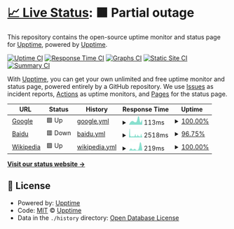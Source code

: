 # [📈 Live Status](https://demo.upptime.js.org): <!--live status--> **🟧 Partial outage**

This repository contains the open-source uptime monitor and status page for [Upptime](https://upptime.js.org), powered by [Upptime](https://github.com/upptime/upptime).

[![Uptime CI](https://github.com/OneZe1023/monitor/workflows/Uptime%20CI/badge.svg)](https://github.com/OneZe1023/monitor/actions?query=workflow%3A%22Uptime+CI%22)
[![Response Time CI](https://github.com/OneZe1023/monitor/workflows/Response%20Time%20CI/badge.svg)](https://github.com/OneZe1023/monitor/actions?query=workflow%3A%22Response+Time+CI%22)
[![Graphs CI](https://github.com/OneZe1023/monitor/workflows/Graphs%20CI/badge.svg)](https://github.com/OneZe1023/monitor/actions?query=workflow%3A%22Graphs+CI%22)
[![Static Site CI](https://github.com/OneZe1023/monitor/workflows/Static%20Site%20CI/badge.svg)](https://github.com/OneZe1023/monitor/actions?query=workflow%3A%22Static+Site+CI%22)
[![Summary CI](https://github.com/OneZe1023/monitor/workflows/Summary%20CI/badge.svg)](https://github.com/OneZe1023/monitor/actions?query=workflow%3A%22Summary+CI%22)

With [Upptime](https://upptime.js.org), you can get your own unlimited and free uptime monitor and status page, powered entirely by a GitHub repository. We use [Issues](https://github.com/upptime/upptime/issues) as incident reports, [Actions](https://github.com/OneZe1023/monitor/actions) as uptime monitors, and [Pages](https://demo.upptime.js.org) for the status page.

<!--start: status pages-->
<!-- This summary is generated by Upptime (https://github.com/upptime/upptime) -->
<!-- Do not edit this manually, your changes will be overwritten -->
<!-- prettier-ignore -->
| URL | Status | History | Response Time | Uptime |
| --- | ------ | ------- | ------------- | ------ |
| <img alt="" src="https://www.google.com/favicon.ico" height="13"> [Google](https://www.google.com) | 🟩 Up | [google.yml](https://github.com/OneZe1023/monitor/commits/HEAD/history/google.yml) | <details><summary><img alt="Response time graph" src="./graphs/google/response-time-week.png" height="20"> 113ms</summary><br><a href="https://demo.upptime.js.org/history/google"><img alt="Response time 109" src="https://img.shields.io/endpoint?url=https%3A%2F%2Fraw.githubusercontent.com%2FOneZe1023%2Fmonitor%2FHEAD%2Fapi%2Fgoogle%2Fresponse-time.json"></a><br><a href="https://demo.upptime.js.org/history/google"><img alt="24-hour response time 146" src="https://img.shields.io/endpoint?url=https%3A%2F%2Fraw.githubusercontent.com%2FOneZe1023%2Fmonitor%2FHEAD%2Fapi%2Fgoogle%2Fresponse-time-day.json"></a><br><a href="https://demo.upptime.js.org/history/google"><img alt="7-day response time 113" src="https://img.shields.io/endpoint?url=https%3A%2F%2Fraw.githubusercontent.com%2FOneZe1023%2Fmonitor%2FHEAD%2Fapi%2Fgoogle%2Fresponse-time-week.json"></a><br><a href="https://demo.upptime.js.org/history/google"><img alt="30-day response time 110" src="https://img.shields.io/endpoint?url=https%3A%2F%2Fraw.githubusercontent.com%2FOneZe1023%2Fmonitor%2FHEAD%2Fapi%2Fgoogle%2Fresponse-time-month.json"></a><br><a href="https://demo.upptime.js.org/history/google"><img alt="1-year response time 109" src="https://img.shields.io/endpoint?url=https%3A%2F%2Fraw.githubusercontent.com%2FOneZe1023%2Fmonitor%2FHEAD%2Fapi%2Fgoogle%2Fresponse-time-year.json"></a></details> | <details><summary><a href="https://demo.upptime.js.org/history/google">100.00%</a></summary><a href="https://demo.upptime.js.org/history/google"><img alt="All-time uptime 100.00%" src="https://img.shields.io/endpoint?url=https%3A%2F%2Fraw.githubusercontent.com%2FOneZe1023%2Fmonitor%2FHEAD%2Fapi%2Fgoogle%2Fuptime.json"></a><br><a href="https://demo.upptime.js.org/history/google"><img alt="24-hour uptime 100.00%" src="https://img.shields.io/endpoint?url=https%3A%2F%2Fraw.githubusercontent.com%2FOneZe1023%2Fmonitor%2FHEAD%2Fapi%2Fgoogle%2Fuptime-day.json"></a><br><a href="https://demo.upptime.js.org/history/google"><img alt="7-day uptime 100.00%" src="https://img.shields.io/endpoint?url=https%3A%2F%2Fraw.githubusercontent.com%2FOneZe1023%2Fmonitor%2FHEAD%2Fapi%2Fgoogle%2Fuptime-week.json"></a><br><a href="https://demo.upptime.js.org/history/google"><img alt="30-day uptime 100.00%" src="https://img.shields.io/endpoint?url=https%3A%2F%2Fraw.githubusercontent.com%2FOneZe1023%2Fmonitor%2FHEAD%2Fapi%2Fgoogle%2Fuptime-month.json"></a><br><a href="https://demo.upptime.js.org/history/google"><img alt="1-year uptime 100.00%" src="https://img.shields.io/endpoint?url=https%3A%2F%2Fraw.githubusercontent.com%2FOneZe1023%2Fmonitor%2FHEAD%2Fapi%2Fgoogle%2Fuptime-year.json"></a></details>
| <img alt="" src="https://icons.duckduckgo.com/ip3/www.baidu.com.ico" height="13"> [Baidu](https://www.baidu.com) | 🟥 Down | [baidu.yml](https://github.com/OneZe1023/monitor/commits/HEAD/history/baidu.yml) | <details><summary><img alt="Response time graph" src="./graphs/baidu/response-time-week.png" height="20"> 2518ms</summary><br><a href="https://demo.upptime.js.org/history/baidu"><img alt="Response time 2663" src="https://img.shields.io/endpoint?url=https%3A%2F%2Fraw.githubusercontent.com%2FOneZe1023%2Fmonitor%2FHEAD%2Fapi%2Fbaidu%2Fresponse-time.json"></a><br><a href="https://demo.upptime.js.org/history/baidu"><img alt="24-hour response time 1766" src="https://img.shields.io/endpoint?url=https%3A%2F%2Fraw.githubusercontent.com%2FOneZe1023%2Fmonitor%2FHEAD%2Fapi%2Fbaidu%2Fresponse-time-day.json"></a><br><a href="https://demo.upptime.js.org/history/baidu"><img alt="7-day response time 2518" src="https://img.shields.io/endpoint?url=https%3A%2F%2Fraw.githubusercontent.com%2FOneZe1023%2Fmonitor%2FHEAD%2Fapi%2Fbaidu%2Fresponse-time-week.json"></a><br><a href="https://demo.upptime.js.org/history/baidu"><img alt="30-day response time 2002" src="https://img.shields.io/endpoint?url=https%3A%2F%2Fraw.githubusercontent.com%2FOneZe1023%2Fmonitor%2FHEAD%2Fapi%2Fbaidu%2Fresponse-time-month.json"></a><br><a href="https://demo.upptime.js.org/history/baidu"><img alt="1-year response time 2663" src="https://img.shields.io/endpoint?url=https%3A%2F%2Fraw.githubusercontent.com%2FOneZe1023%2Fmonitor%2FHEAD%2Fapi%2Fbaidu%2Fresponse-time-year.json"></a></details> | <details><summary><a href="https://demo.upptime.js.org/history/baidu">96.75%</a></summary><a href="https://demo.upptime.js.org/history/baidu"><img alt="All-time uptime 99.71%" src="https://img.shields.io/endpoint?url=https%3A%2F%2Fraw.githubusercontent.com%2FOneZe1023%2Fmonitor%2FHEAD%2Fapi%2Fbaidu%2Fuptime.json"></a><br><a href="https://demo.upptime.js.org/history/baidu"><img alt="24-hour uptime 82.54%" src="https://img.shields.io/endpoint?url=https%3A%2F%2Fraw.githubusercontent.com%2FOneZe1023%2Fmonitor%2FHEAD%2Fapi%2Fbaidu%2Fuptime-day.json"></a><br><a href="https://demo.upptime.js.org/history/baidu"><img alt="7-day uptime 96.75%" src="https://img.shields.io/endpoint?url=https%3A%2F%2Fraw.githubusercontent.com%2FOneZe1023%2Fmonitor%2FHEAD%2Fapi%2Fbaidu%2Fuptime-week.json"></a><br><a href="https://demo.upptime.js.org/history/baidu"><img alt="30-day uptime 98.68%" src="https://img.shields.io/endpoint?url=https%3A%2F%2Fraw.githubusercontent.com%2FOneZe1023%2Fmonitor%2FHEAD%2Fapi%2Fbaidu%2Fuptime-month.json"></a><br><a href="https://demo.upptime.js.org/history/baidu"><img alt="1-year uptime 99.71%" src="https://img.shields.io/endpoint?url=https%3A%2F%2Fraw.githubusercontent.com%2FOneZe1023%2Fmonitor%2FHEAD%2Fapi%2Fbaidu%2Fuptime-year.json"></a></details>
| <img alt="" src="https://icons.duckduckgo.com/ip3/en.wikipedia.org.ico" height="13"> [Wikipedia](https://en.wikipedia.org) | 🟩 Up | [wikipedia.yml](https://github.com/OneZe1023/monitor/commits/HEAD/history/wikipedia.yml) | <details><summary><img alt="Response time graph" src="./graphs/wikipedia/response-time-week.png" height="20"> 219ms</summary><br><a href="https://demo.upptime.js.org/history/wikipedia"><img alt="Response time 210" src="https://img.shields.io/endpoint?url=https%3A%2F%2Fraw.githubusercontent.com%2FOneZe1023%2Fmonitor%2FHEAD%2Fapi%2Fwikipedia%2Fresponse-time.json"></a><br><a href="https://demo.upptime.js.org/history/wikipedia"><img alt="24-hour response time 105" src="https://img.shields.io/endpoint?url=https%3A%2F%2Fraw.githubusercontent.com%2FOneZe1023%2Fmonitor%2FHEAD%2Fapi%2Fwikipedia%2Fresponse-time-day.json"></a><br><a href="https://demo.upptime.js.org/history/wikipedia"><img alt="7-day response time 219" src="https://img.shields.io/endpoint?url=https%3A%2F%2Fraw.githubusercontent.com%2FOneZe1023%2Fmonitor%2FHEAD%2Fapi%2Fwikipedia%2Fresponse-time-week.json"></a><br><a href="https://demo.upptime.js.org/history/wikipedia"><img alt="30-day response time 207" src="https://img.shields.io/endpoint?url=https%3A%2F%2Fraw.githubusercontent.com%2FOneZe1023%2Fmonitor%2FHEAD%2Fapi%2Fwikipedia%2Fresponse-time-month.json"></a><br><a href="https://demo.upptime.js.org/history/wikipedia"><img alt="1-year response time 210" src="https://img.shields.io/endpoint?url=https%3A%2F%2Fraw.githubusercontent.com%2FOneZe1023%2Fmonitor%2FHEAD%2Fapi%2Fwikipedia%2Fresponse-time-year.json"></a></details> | <details><summary><a href="https://demo.upptime.js.org/history/wikipedia">100.00%</a></summary><a href="https://demo.upptime.js.org/history/wikipedia"><img alt="All-time uptime 100.00%" src="https://img.shields.io/endpoint?url=https%3A%2F%2Fraw.githubusercontent.com%2FOneZe1023%2Fmonitor%2FHEAD%2Fapi%2Fwikipedia%2Fuptime.json"></a><br><a href="https://demo.upptime.js.org/history/wikipedia"><img alt="24-hour uptime 100.00%" src="https://img.shields.io/endpoint?url=https%3A%2F%2Fraw.githubusercontent.com%2FOneZe1023%2Fmonitor%2FHEAD%2Fapi%2Fwikipedia%2Fuptime-day.json"></a><br><a href="https://demo.upptime.js.org/history/wikipedia"><img alt="7-day uptime 100.00%" src="https://img.shields.io/endpoint?url=https%3A%2F%2Fraw.githubusercontent.com%2FOneZe1023%2Fmonitor%2FHEAD%2Fapi%2Fwikipedia%2Fuptime-week.json"></a><br><a href="https://demo.upptime.js.org/history/wikipedia"><img alt="30-day uptime 100.00%" src="https://img.shields.io/endpoint?url=https%3A%2F%2Fraw.githubusercontent.com%2FOneZe1023%2Fmonitor%2FHEAD%2Fapi%2Fwikipedia%2Fuptime-month.json"></a><br><a href="https://demo.upptime.js.org/history/wikipedia"><img alt="1-year uptime 99.99%" src="https://img.shields.io/endpoint?url=https%3A%2F%2Fraw.githubusercontent.com%2FOneZe1023%2Fmonitor%2FHEAD%2Fapi%2Fwikipedia%2Fuptime-year.json"></a></details>

<!--end: status pages-->

[**Visit our status website →**](https://demo.upptime.js.org)

## 📄 License

- Powered by: [Upptime](https://github.com/upptime/upptime)
- Code: [MIT](./LICENSE) © [Upptime](https://upptime.js.org)
- Data in the `./history` directory: [Open Database License](https://opendatacommons.org/licenses/odbl/1-0/)

